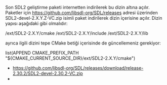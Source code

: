 Son SDL2 geliştirme paketi internetten indirilerek bu dizin altına açılır.
Paketler için https://github.com/libsdl-org/SDL/releases adresi üzerinden SDL2-devel-2.X.Y.Z-VC.zip isimli paket indirilerek dizin içerisine açılır. Dizin yapısı aşağıdaki gibi olmalıdır:

/ext/SDL2-2.X.Y/cmake
/ext/SDL2-2.X.Y/include
/ext/SDL2-2.X.Y/lib

ayrıca ilgili dizini tepe CMake betiği içerisinde de güncellemeniz gerekiyor:

list(APPEND CMAKE_PREFIX_PATH "${CMAKE_CURRENT_SOURCE_DIR}/ext/SDL2-2.X.Y/cmake")

* https://github.com/libsdl-org/SDL/releases/download/release-2.30.2/SDL2-devel-2.30.2-VC.zip
* 
